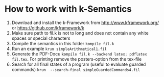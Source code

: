 # How to work with k-Semantics
1. Download and install the k-Framework from http://www.kframework.org/ or https://github.com/kframework/k
2. Make sure path to fil.k is not to long and does not contain any white spaces or special characters
2. Compile the semantics in this folder  ```kompile fil.k```
3. Run an example ```krun simpleArithmetical1.fil```
4. Generate the PDF-Docu ```kompile fil.k --backend latex; pdflatex fil.tex```. For printing remove the posters-option from the tex-file
5. Search for all final states of a program (useful to evaluate guarded commands) ```krun  --search-final simpleGuardedCommands4.fil```